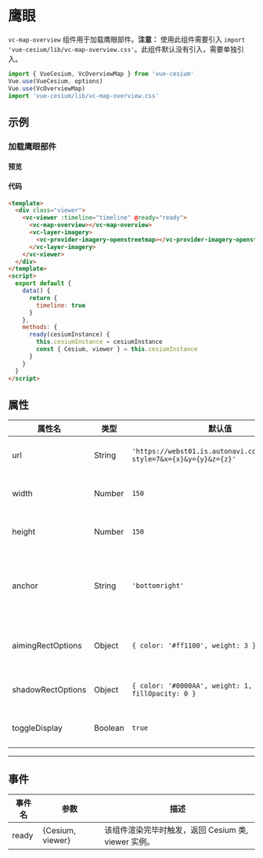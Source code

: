 # 鹰眼

`vc-map-overview` 组件用于加载鹰眼部件。**注意：** 使用此组件需要引入 `import 'vue-cesium/lib/vc-map-overview.css'`。此组件默认没有引入，需要单独引入。

```js
import { VueCesium, VcOverviewMap } from 'vue-cesium'
Vue.use(VueCesium, options)
Vue.use(VcOverviewMap)
import 'vue-cesium/lib/vc-map-overview.css'
```
## 示例

### 加载鹰眼部件

#### 预览

<doc-preview>
  <template>
    <div class="viewer">
      <vc-viewer :timeline="timeline" @ready="ready">
        <vc-map-overview></vc-map-overview>
        <vc-layer-imagery>
          <vc-provider-imagery-openstreetmap></vc-provider-imagery-openstreetmap>
        </vc-layer-imagery>
      </vc-viewer>
    </div>
  </template>
  <script>
    export default {
      data () {
        return {
          timeline: true,
          flag: true
        }
      },
      methods: {
        ready (cesiumInstance) {
          this.cesiumInstance = cesiumInstance
          const {Cesium, viewer} = this.cesiumInstance
        }
      }
    }
  </script>
</doc-preview>

#### 代码

```html
<template>
  <div class="viewer">
    <vc-viewer :timeline="timeline" @ready="ready">
      <vc-map-overview></vc-map-overview>
      <vc-layer-imagery>
        <vc-provider-imagery-openstreetmap></vc-provider-imagery-openstreetmap>
      </vc-layer-imagery>
    </vc-viewer>
  </div>
</template>
<script>
  export default {
    data() {
      return {
        timeline: true
      }
    },
    methods: {
      ready(cesiumInstance) {
        this.cesiumInstance = cesiumInstance
        const { Cesium, viewer } = this.cesiumInstance
      }
    }
  }
</script>
```

## 属性

<!-- prettier-ignore -->
| 属性名 | 类型 | 默认值 | 描述 |
| ---------------------- | ------- | ------ | -------------------------------------------------------------------------- |
| url | String | `'https://webst01.is.autonavi.com/appmaptile?style=7&x={x}&y={y}&z={z}'` | `optional` 指定鹰眼加载的地图 url。  |
| width | Number | `150` | `optional` 指定鹰眼控件宽度。 |
| height | Number | `150` | `optional` 指定鹰眼控件高度。 |
| anchor | String | `'bottomright'` | `optional` 指定鹰眼位置。 `topleft`、`topright`、`bottomleft`、`bottomright` |
| aimingRectOptions | Object | `{ color: '#ff1100', weight: 3 }` | `optional` 指定鹰眼表示当前地图范围矩形参数。 |
| shadowRectOptions | Object | `{ color: '#0000AA', weight: 1, opacity: 0, fillOpacity: 0 }` | `optional` 指定鹰眼地图蒙版参数。 |
| toggleDisplay | Boolean | `true` | `optional` 指定鹰眼收缩按钮是否可见。 |

---

## 事件

| 事件名 | 参数             | 描述                                                |
| ------ | ---------------- | --------------------------------------------------- |
| ready  | {Cesium, viewer} | 该组件渲染完毕时触发，返回 Cesium 类, viewer 实例。 |
